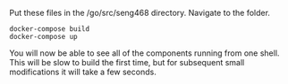 Put these files in the /go/src/seng468 directory.
Navigate to the folder.

```
docker-compose build
docker-compose up
```

You will now be able to see all of the components running from one shell. This will be slow to build the first time, but for subsequent small modifications it will take a few seconds.

